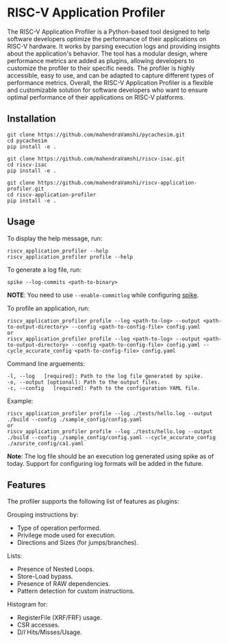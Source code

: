 # RISC-V Application Profiler

The RISC-V Application Profiler is a Python-based tool designed to help software developers optimize the performance of their applications on RISC-V hardware. It works by parsing execution logs and providing insights about the application's behavior. The tool has a modular design, where performance metrics are added as plugins, allowing developers to customize the profiler to their specific needs. The profiler is highly accessible, easy to use, and can be adapted to capture different types of performance metrics. Overall, the RISC-V Application Profiler is a flexible and customizable solution for software developers who want to ensure optimal performance of their applications on RISC-V platforms.

## Installation

```shell
git clone https://github.com/mahendraVamshi/pycachesim.git
cd pycachesim
pip install -e .
```

```shell
git clone https://github.com/mahendraVamshi/riscv-isac.git
cd riscv-isac
pip install -e .
```

```shell
git clone https://github.com/mahendraVamshi/riscv-application-profiler.git
cd riscv-application-profiler
pip install -e .
```

## Usage

To display the help message, run:
```shell
riscv_application_profiler --help
riscv_application_profiler profile --help
```

To generate a log file, run:
```shell
spike --log-commits <path-to-binary>
```

**NOTE**: You need to use ``--enable-commitlog`` while configuring [spike](https://github.com/riscv-software-src/riscv-isa-sim#build-steps).

To profile an application, run:
```shell
riscv_application_profiler profile --log <path-to-log> --output <path-to-output-directory> --config <path-to-config-file> config.yaml
or
riscv_application_profiler profile --log <path-to-log> --output <path-to-output-directory> --config <path-to-config-file> config.yaml --cycle_accurate_config <path-to-config-file> config.yaml
```

Command line arguements:

```text
-l, --log   [required]: Path to the log file generated by spike.
-o, --output [optional]: Path to the output files.
-c, --config   [required]: Path to the configuration YAML file.
```

Example:

```shell
riscv_application_profiler profile --log ./tests/hello.log --output ./build --config ./sample_config/config.yaml 
or
riscv_application_profiler profile --log ./tests/hello.log --output ./build --config ./sample_config/config.yaml --cycle_accurate_config ./azurite_config/ca1.yaml 
```

**Note**: The log file should be an execution log generated using spike as of today. Support for configuring log formats will be added in the future.

## Features

The profiler supports the following list of features as plugins:

Grouping instructions by:
- Type of operation performed.
- Privilege mode used for execution.
- Directions and Sizes (for jumps/branches).

Lists:
- Presence of Nested Loops.
- Store-Load bypass.
- Presence of RAW dependencies.
- Pattern detection for custom instructions.

Histogram for:
- RegisterFile (XRF/FRF) usage.
- CSR accesses.
- D$/I$ Hits/Misses/Usage. 
